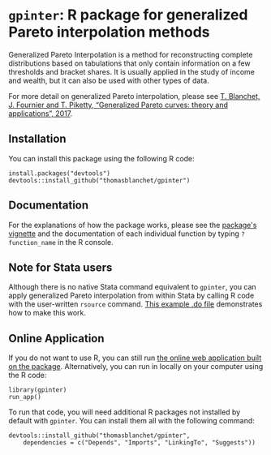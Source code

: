 
# ```gpinter```: R package for generalized Pareto interpolation methods

Generalized Pareto Interpolation is a method for reconstructing complete distributions based on tabulations that only contain information on a few thresholds and bracket shares. It is usually applied in the study of income and wealth, but it can also be used with other types of data.

For more detail on generalized Pareto interpolation, please see [T.&nbsp;Blanchet, J.&nbsp;Fournier and T.&nbsp;Piketty, “Generalized Pareto curves: theory and applications”, 2017](http://wid.world/document/blanchet-t-fournier-j-piketty-t-generalized-pareto-curves-theory-applications-2017/).

## Installation

You can install this package using the following R code:
```{r}
install.packages("devtools")
devtools::install_github("thomasblanchet/gpinter")
```

## Documentation

For the explanations of how the package works, please see the [package's vignette](https://thomasblanchet.fr/wp-content/uploads/2020/04/gpinter-vignette.pdf) and the documentation of each individual function by typing `?function_name` in the R console.

## Note for Stata users

Although there is no native Stata command equivalent to `gpinter`, you can apply generalized Pareto interpolation from within Stata by calling R code with the user-written `rsource` command. [This example .do file](inst/stata/gpinter-stata-example.do) demonstrates how to make this work.

## Online Application

If you do not want to use R, you can still run [the online web application built on the package](http://wid.world/gpinter/). Alternatively, you can run in locally on your computer using the R code:
```{r}
library(gpinter)
run_app()
```
To run that code, you will need additional R packages not installed by default with `gpinter`. You can install them all with the following command:
```{r}
devtools::install_github("thomasblanchet/gpinter",
    dependencies = c("Depends", "Imports", "LinkingTo", "Suggests"))
```
